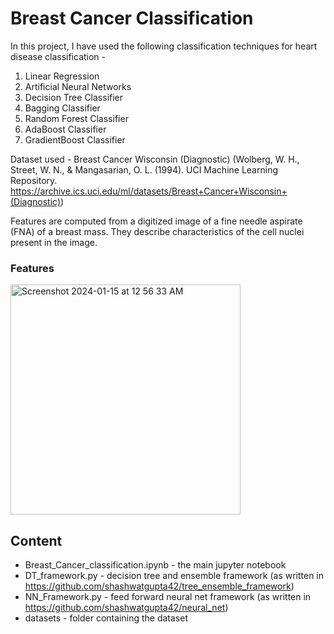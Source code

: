 # Breast Cancer Classification
In this project, I have used the following classification techniques for heart disease classification -
1) Linear Regression
2) Artificial Neural Networks
3) Decision Tree Classifier
4) Bagging Classifier
5) Random Forest Classifier
6) AdaBoost Classifier
7) GradientBoost Classifier

Dataset used - Breast Cancer Wisconsin (Diagnostic)</b> (Wolberg, W. H., Street, W. N., & Mangasarian, O. L. (1994). UCI Machine Learning Repository. https://archive.ics.uci.edu/ml/datasets/Breast+Cancer+Wisconsin+(Diagnostic))

Features are computed from a digitized image of a fine needle aspirate (FNA) of a breast mass. They describe characteristics of the cell nuclei present in the image.

### Features
<img width="368" alt="Screenshot 2024-01-15 at 12 56 33 AM" src="https://github.com/shashwatgupta42/breast_cancer_classification/assets/142345559/33aa29ad-17d1-4723-90e1-1536f25fc505">

## Content
- Breast_Cancer_classification.ipynb - the main jupyter notebook
- DT_framework.py - decision tree and ensemble framework (as written in https://github.com/shashwatgupta42/tree_ensemble_framework)
- NN_Framework.py - feed forward neural net framework (as written in https://github.com/shashwatgupta42/neural_net)
- datasets - folder containing the dataset
